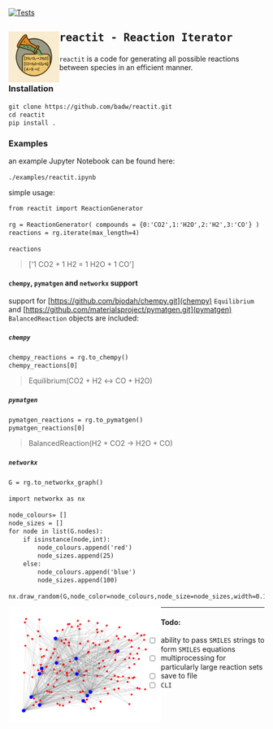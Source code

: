 [![Tests](https://github.com/badw/reactit/actions/workflows/tests.yml/badge.svg)](https://github.com/badw/reactit/actions/workflows/tests.yml)

<div id="toc">
<img src="./static/reactit.png" width="100" align="left" alt="Generated by ChatGPT"> 

  <ul style="list-style: none">
    <summary>
      <h2> <pre>reactit - Reaction Iterator</pre></h2>
    </summary>
  </ul>
</div>

`reactit` is a code for generating all possible reactions between species in an efficient manner.

### Installation 

```
git clone https://github.com/badw/reactit.git 
cd reactit 
pip install . 
```

### Examples 

an example Jupyter Notebook can be found here: 


`./examples/reactit.ipynb`


simple usage: 

```
from reactit import ReactionGenerator

rg = ReactionGenerator( compounds = {0:'CO2',1:'H2O',2:'H2',3:'CO'} )
reactions = rg.iterate(max_length=4)

reactions
```

> ['1 CO2 + 1 H2 = 1 H2O + 1 CO']


#### `chempy`, `pymatgen` and `networkx` support 

support for [https://github.com/bjodah/chempy.git](chempy) `Equilibrium` and [https://github.com/materialsproject/pymatgen.git](pymatgen) `BalancedReaction` objects are included: 

##### `chempy`
```
chempy_reactions = rg.to_chempy()
chempy_reactions[0]
```
> Equilibrium(CO2 + H2 ↔ CO + H2O)


##### `pymatgen`
```
pymatgen_reactions = rg.to_pymatgen()
pymatgen_reactions[0]
```
> BalancedReaction(H2 + CO2 -> H2O + CO)



##### `networkx`
```
G = rg.to_networkx_graph()

import networkx as nx 

node_colours= []
node_sizes = []
for node in list(G.nodes):
    if isinstance(node,int):
        node_colours.append('red')
        node_sizes.append(25)
    else:
        node_colours.append('blue')
        node_sizes.append(100)

nx.draw_random(G,node_color=node_colours,node_size=node_sizes,width=0.1)
```
<img src="./static/networkx.png" width="300" align="left" alt="networkx graph generated from reactit">

---

#### Todo: 
- [ ] ability to pass `SMILES` strings to form `SMILES` equations 
- [ ] multiprocessing for particularly large reaction sets
- [ ] save to file 
- [ ] `CLI`
